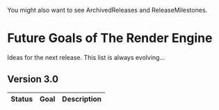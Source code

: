 You might also want to see ArchivedReleases and ReleaseMilestones.

# Future Goals of The Render Engine #

Ideas for the next release.  This list is always evolving...

## Version 3.0 ##

| **Status** | **Goal** | **Description** |
|:-----------|:---------|:----------------|